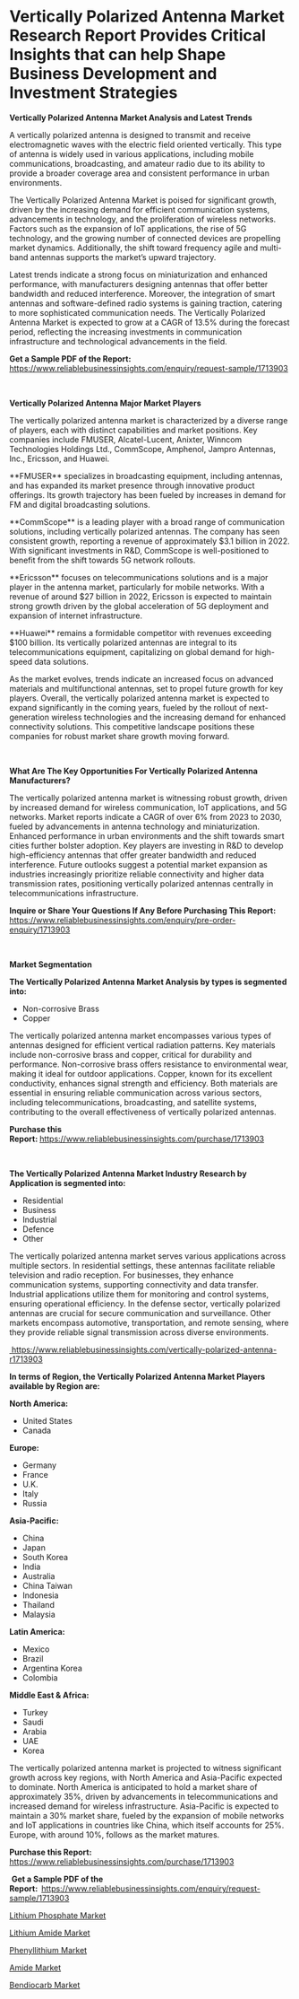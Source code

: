 <p><h1>Vertically Polarized Antenna Market Research Report Provides Critical Insights that can help Shape Business Development and Investment Strategies</h1></p><p><strong>Vertically Polarized Antenna Market Analysis and Latest Trends</strong></p>
<p><p>A vertically polarized antenna is designed to transmit and receive electromagnetic waves with the electric field oriented vertically. This type of antenna is widely used in various applications, including mobile communications, broadcasting, and amateur radio due to its ability to provide a broader coverage area and consistent performance in urban environments.</p><p>The Vertically Polarized Antenna Market is poised for significant growth, driven by the increasing demand for efficient communication systems, advancements in technology, and the proliferation of wireless networks. Factors such as the expansion of IoT applications, the rise of 5G technology, and the growing number of connected devices are propelling market dynamics. Additionally, the shift toward frequency agile and multi-band antennas supports the market’s upward trajectory.</p><p>Latest trends indicate a strong focus on miniaturization and enhanced performance, with manufacturers designing antennas that offer better bandwidth and reduced interference. Moreover, the integration of smart antennas and software-defined radio systems is gaining traction, catering to more sophisticated communication needs. The Vertically Polarized Antenna Market is expected to grow at a CAGR of 13.5% during the forecast period, reflecting the increasing investments in communication infrastructure and technological advancements in the field.</p></p>
<p><strong>Get a Sample PDF of the Report:&nbsp;</strong> <a href="https://www.reliablebusinessinsights.com/enquiry/request-sample/1713903?utm_campaign=100&utm_medium=2&utm_source=Github&utm_content=ia&utm_term=28032025&utm_id=vertically-polarized-antenna">https://www.reliablebusinessinsights.com/enquiry/request-sample/1713903</a></p>
<p>&nbsp;</p>
<p><strong>Vertically Polarized Antenna Major Market Players</strong></p>
<p><p>The vertically polarized antenna market is characterized by a diverse range of players, each with distinct capabilities and market positions. Key companies include FMUSER, Alcatel-Lucent, Anixter, Winncom Technologies Holdings Ltd., CommScope, Amphenol, Jampro Antennas, Inc., Ericsson, and Huawei.</p><p>**FMUSER** specializes in broadcasting equipment, including antennas, and has expanded its market presence through innovative product offerings. Its growth trajectory has been fueled by increases in demand for FM and digital broadcasting solutions.</p><p>**CommScope** is a leading player with a broad range of communication solutions, including vertically polarized antennas. The company has seen consistent growth, reporting a revenue of approximately $3.1 billion in 2022. With significant investments in R&D, CommScope is well-positioned to benefit from the shift towards 5G network rollouts.</p><p>**Ericsson** focuses on telecommunications solutions and is a major player in the antenna market, particularly for mobile networks. With a revenue of around $27 billion in 2022, Ericsson is expected to maintain strong growth driven by the global acceleration of 5G deployment and expansion of internet infrastructure.</p><p>**Huawei** remains a formidable competitor with revenues exceeding $100 billion. Its vertically polarized antennas are integral to its telecommunications equipment, capitalizing on global demand for high-speed data solutions.</p><p>As the market evolves, trends indicate an increased focus on advanced materials and multifunctional antennas, set to propel future growth for key players. Overall, the vertically polarized antenna market is expected to expand significantly in the coming years, fueled by the rollout of next-generation wireless technologies and the increasing demand for enhanced connectivity solutions. This competitive landscape positions these companies for robust market share growth moving forward.</p></p>
<p>&nbsp;</p>
<p><strong>What Are The Key Opportunities For Vertically Polarized Antenna Manufacturers?</strong></p>
<p><p>The vertically polarized antenna market is witnessing robust growth, driven by increased demand for wireless communication, IoT applications, and 5G networks. Market reports indicate a CAGR of over 6% from 2023 to 2030, fueled by advancements in antenna technology and miniaturization. Enhanced performance in urban environments and the shift towards smart cities further bolster adoption. Key players are investing in R&D to develop high-efficiency antennas that offer greater bandwidth and reduced interference. Future outlooks suggest a potential market expansion as industries increasingly prioritize reliable connectivity and higher data transmission rates, positioning vertically polarized antennas centrally in telecommunications infrastructure.</p></p>
<p><strong>Inquire or Share Your Questions If Any Before Purchasing This Report:</strong> <a href="https://www.reliablebusinessinsights.com/enquiry/pre-order-enquiry/1713903?utm_campaign=100&utm_medium=2&utm_source=Github&utm_content=ia&utm_term=28032025&utm_id=vertically-polarized-antenna">https://www.reliablebusinessinsights.com/enquiry/pre-order-enquiry/1713903</a></p>
<p>&nbsp;</p>
<p><strong>Market Segmentation</strong></p>
<p><strong>The Vertically Polarized Antenna Market Analysis by types is segmented into:</strong></p>
<p><ul><li>Non-corrosive Brass</li><li>Copper</li></ul></p>
<p><p>The vertically polarized antenna market encompasses various types of antennas designed for efficient vertical radiation patterns. Key materials include non-corrosive brass and copper, critical for durability and performance. Non-corrosive brass offers resistance to environmental wear, making it ideal for outdoor applications. Copper, known for its excellent conductivity, enhances signal strength and efficiency. Both materials are essential in ensuring reliable communication across various sectors, including telecommunications, broadcasting, and satellite systems, contributing to the overall effectiveness of vertically polarized antennas.</p></p>
<p><strong>Purchase this Report:&nbsp;</strong><a href="https://www.reliablebusinessinsights.com/purchase/1713903?utm_campaign=100&utm_medium=2&utm_source=Github&utm_content=ia&utm_term=28032025&utm_id=vertically-polarized-antenna">https://www.reliablebusinessinsights.com/purchase/1713903</a></p>
<p>&nbsp;</p>
<p><strong>The Vertically Polarized Antenna Market Industry Research by Application is segmented into:</strong></p>
<p><ul><li>Residential</li><li>Business</li><li>Industrial</li><li>Defence</li><li>Other</li></ul></p>
<p><p>The vertically polarized antenna market serves various applications across multiple sectors. In residential settings, these antennas facilitate reliable television and radio reception. For businesses, they enhance communication systems, supporting connectivity and data transfer. Industrial applications utilize them for monitoring and control systems, ensuring operational efficiency. In the defense sector, vertically polarized antennas are crucial for secure communication and surveillance. Other markets encompass automotive, transportation, and remote sensing, where they provide reliable signal transmission across diverse environments.</p></p>
<p><a href="https://www.reliablebusinessinsights.com/vertically-polarized-antenna-r1713903?utm_campaign=100&utm_medium=2&utm_source=Github&utm_content=ia&utm_term=28032025&utm_id=vertically-polarized-antenna">&nbsp;https://www.reliablebusinessinsights.com/vertically-polarized-antenna-r1713903</a></p>
<p><strong>In terms of Region, the Vertically Polarized Antenna Market Players available by Region are:</strong></p>
<p>
    <p> <strong> North America: </strong>
        <ul>
            <li>United States</li>
            <li>Canada</li>
        </ul>
        </p> 
    <p> <strong> Europe: </strong>
        <ul>
            <li>Germany</li>
            <li>France</li>
            <li>U.K.</li>
            <li>Italy</li>
            <li>Russia</li>
        </ul>
        </p> 
    <p> <strong> Asia-Pacific: </strong>
        <ul>
            <li>China</li>
            <li>Japan</li>
            <li>South Korea</li>
            <li>India</li>
            <li>Australia</li>
            <li>China Taiwan</li>
            <li>Indonesia</li>
            <li>Thailand</li>
            <li>Malaysia</li>
        </ul>
        </p> 
    <p> <strong> Latin America: </strong>
        <ul>
            <li>Mexico</li>
            <li>Brazil</li>
            <li>Argentina Korea</li>
            <li>Colombia</li>
        </ul>
        </p> 
    <p> <strong> Middle East & Africa: </strong>
        <ul>
            <li>Turkey</li>
            <li>Saudi</li>
            <li>Arabia</li>
            <li>UAE</li>
            <li>Korea</li>
        </ul>
    </p>
    </p>
<p><p>The vertically polarized antenna market is projected to witness significant growth across key regions, with North America and Asia-Pacific expected to dominate. North America is anticipated to hold a market share of approximately 35%, driven by advancements in telecommunications and increased demand for wireless infrastructure. Asia-Pacific is expected to maintain a 30% market share, fueled by the expansion of mobile networks and IoT applications in countries like China, which itself accounts for 25%. Europe, with around 10%, follows as the market matures.</p></p>
<p><strong>Purchase this Report: </strong><a href="https://www.reliablebusinessinsights.com/purchase/1713903?utm_campaign=100&utm_medium=2&utm_source=Github&utm_content=ia&utm_term=28032025&utm_id=vertically-polarized-antenna">https://www.reliablebusinessinsights.com/purchase/1713903</a></p>
<p>&nbsp;<strong>Get a Sample PDF of the Report:&nbsp;&nbsp;</strong><a href="https://www.reliablebusinessinsights.com/enquiry/request-sample/1713903?utm_campaign=100&utm_medium=2&utm_source=Github&utm_content=ia&utm_term=28032025&utm_id=vertically-polarized-antenna">https://www.reliablebusinessinsights.com/enquiry/request-sample/1713903</a></p>
<p><strong></strong></p>
<p><p><a href="https://github.com/zdybelzinn/Market-Research-Report-List-1/blob/main/lithium-phosphate-market.md?utm_campaign=100&utm_medium=2&utm_source=Github&utm_content=ia&utm_term=28032025&utm_id=vertically-polarized-antenna">Lithium Phosphate Market</a></p><p><a href="https://github.com/frodanlert/Market-Research-Report-List-1/blob/main/lithium-amide-market.md?utm_campaign=100&utm_medium=2&utm_source=Github&utm_content=ia&utm_term=28032025&utm_id=vertically-polarized-antenna">Lithium Amide Market</a></p><p><a href="https://github.com/iperitvik8/Market-Research-Report-List-1/blob/main/phenyllithium-market.md?utm_campaign=100&utm_medium=2&utm_source=Github&utm_content=ia&utm_term=28032025&utm_id=vertically-polarized-antenna">Phenyllithium Market</a></p><p><a href="https://github.com/ilanarohalgh/Market-Research-Report-List-1/blob/main/amide-market.md?utm_campaign=100&utm_medium=2&utm_source=Github&utm_content=ia&utm_term=28032025&utm_id=vertically-polarized-antenna">Amide Market</a></p><p><a href="https://github.com/tabormahay2f/Market-Research-Report-List-1/blob/main/bendiocarb-market.md?utm_campaign=100&utm_medium=2&utm_source=Github&utm_content=ia&utm_term=28032025&utm_id=vertically-polarized-antenna">Bendiocarb Market</a></p></p>